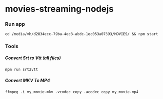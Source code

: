 # movies-streaming-nodejs

### Run app
    cd /media/vh/d2834ecc-79ba-4ec3-abdc-1ec053a07393/MOVIES/ && npm start

### Tools

##### Convert Srt to Vtt (all files)
    npm run srt2vtt

##### Convert MKV To MP4
    ffmpeg -i my_movie.mkv -vcodec copy -acodec copy my_movie.mp4
    
